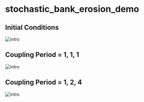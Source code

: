 # stochastic_bank_erosion_demo


## Initial Conditions

![intro](https://github.com/ZhiLiHydro/stochastic_bank_erosion_demo/blob/master/ic.png)

## Coupling Period = 1, 1, 1

![intro](https://github.com/ZhiLiHydro/stochastic_bank_erosion_demo/blob/master/111.png)

## Coupling Period = 1, 2, 4

![intro](https://github.com/ZhiLiHydro/stochastic_bank_erosion_demo/blob/master/124.png)

